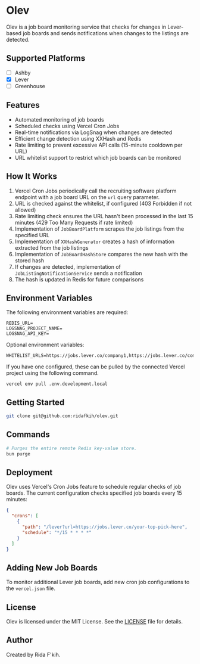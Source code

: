 # Olev

Olev is a job board monitoring service that checks for changes in Lever-based job boards and sends notifications when changes to the listings are detected.

## Supported Platforms

- [ ] Ashby
- [x] Lever
- [ ] Greenhouse

## Features

- Automated monitoring of job boards
- Scheduled checks using Vercel Cron Jobs
- Real-time notifications via LogSnag when changes are detected
- Efficient change detection using XXHash and Redis
- Rate limiting to prevent excessive API calls (15-minute cooldown per URL)
- URL whitelist support to restrict which job boards can be monitored

## How It Works

1. Vercel Cron Jobs periodically call the recruiting software platform endpoint with a job board URL on the `url` query parameter.
2. URL is checked against the whitelist, if configured (403 Forbidden if not allowed)
3. Rate limiting check ensures the URL hasn't been processed in the last 15 minutes (429 Too Many Requests if rate limited)
4. Implementation of `JobBoardPlatform` scrapes the job listings from the specified URL
5. Implementation of `XXHashGenerator` creates a hash of information extracted from the job listings
6. Implementation of `JobBoardHashStore` compares the new hash with the stored hash
7. If changes are detected, implementation of `JobListingNotificationService` sends a notification
8. The hash is updated in Redis for future comparisons

## Environment Variables

The following environment variables are required:

```
REDIS_URL=
LOGSNAG_PROJECT_NAME=
LOGSNAG_API_KEY=
```

Optional environment variables:

```
WHITELIST_URLS=https://jobs.lever.co/company1,https://jobs.lever.co/company2
```

If you have one configured, these can be pulled by the connected Vercel project using the following command.

```
vercel env pull .env.development.local
```

## Getting Started

```bash
git clone git@github.com:ridafkih/olev.git
```

## Commands

```bash
# Purges the entire remote Redis key-value store.
bun purge
```

## Deployment

Olev uses Vercel's Cron Jobs feature to schedule regular checks of job boards. The current configuration checks specified job boards every 15 minutes:

```json
{
  "crons": [
    {
      "path": "/lever?url=https://jobs.lever.co/your-top-pick-here",
      "schedule": "*/15 * * * *"
    }
  ]
}
```

## Adding New Job Boards

To monitor additional Lever job boards, add new cron job configurations to the `vercel.json` file.

## License

Olev is licensed under the MIT License. See the [LICENSE](LICENSE) file for details.

## Author

Created by Rida F'kih.
